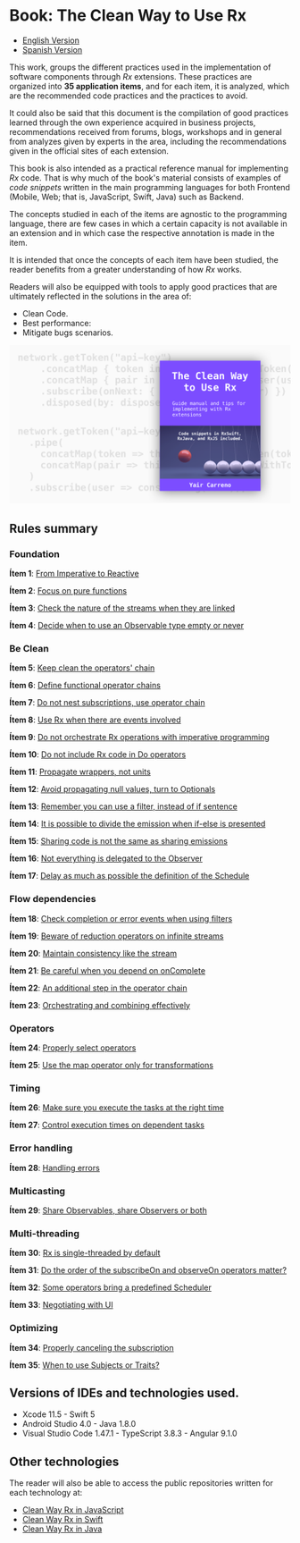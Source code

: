 # Book: The Clean Way to Use Rx

- [English Version](https://leanpub.com/the-clean-way-to-use-rx)
- [Spanish Version](https://leanpub.com/the-clean-way-to-use-rx-spanish)

This work, groups the different practices used in the implementation of software components through *Rx* extensions. These practices are organized into **35 application items**, and for each item, it is analyzed, which are the recommended code practices and the practices to avoid.

It could also be said that this document is the compilation of good practices learned through the own experience acquired in business projects, recommendations received from forums, blogs, workshops and in general from analyzes given by experts in the area, including the recommendations given in the official sites of each extension.

This book is also intended as a practical reference manual for implementing *Rx* code. That is why much of the book's material consists of examples of *code snippets* written in the main programming languages ​​for both Frontend (Mobile, Web; that is, JavaScript, Swift, Java) such as Backend.

The concepts studied in each of the items are agnostic to the programming language, there are few cases in which a certain capacity is not available in an extension and in which case the respective annotation is made in the item.

It is intended that once the concepts of each item have been studied, the reader benefits from a greater understanding of how *Rx* works.

Readers will also be equipped with tools to apply good practices that are ultimately reflected in the solutions in the area of:

- Clean Code.
- Best performance:
- Mitigate bugs scenarios.

![Book: The Clean Way to Use Rx](https://github.com/yaircarreno/Clean-Way-Rx-Java/blob/master/screenshot/the-clean-may-to-use-rx.png)

## Rules summary

### Foundation

**Ítem 1**: [From Imperative to Reactive](#item-1)

**Ítem 2**: [Focus on pure functions](#item-2)

**Ítem 3**: [Check the nature of the streams when they are linked](#item-3)

**Ítem 4**: [Decide when to use an Observable type empty or never](#item-4)

### Be Clean

**Ítem 5**: [Keep clean the operators' chain](#item-5)

**Ítem 6**: [Define functional operator chains](#item-6)

**Ítem 7**: [Do not nest subscriptions, use operator chain](#item-7)

**Ítem 8**: [Use Rx when there are events involved](#item-8)

**Ítem 9**: [Do not orchestrate Rx operations with imperative programming](#item-9)

**Ítem 10**: [Do not include Rx code in Do operators](#item-10)

**Ítem 11**: [Propagate wrappers, not units](#item-11)

**Ítem 12**: [Avoid propagating null values, turn to Optionals](#item-12)

**Ítem 13**: [Remember you can use a filter, instead of if sentence](#item-13)

**Ítem 14**: [It is possible to divide the emission when if-else is presented](#item-14)

**Ítem 15**: [Sharing code is not the same as sharing emissions](#item-15)

**Ítem 16**: [Not everything is delegated to the Observer](#item-16)

**Ítem 17**: [Delay as much as possible the definition of the Schedule](#item-17)

### Flow dependencies

**Ítem 18**: [Check completion or error events when using filters](#item-18)

**Ítem 19**: [Beware of reduction operators on infinite streams](#item-19)

**Ítem 20**: [Maintain consistency like the stream](#item-20)

**Ítem 21**: [Be careful when you depend on onComplete](#item-21)

**Ítem 22**: [An additional step in the operator chain](#item-22)

**Ítem 23**: [Orchestrating and combining effectively](#item-23)

### Operators

**Ítem 24**: [Properly select operators](#item-24)

**Ítem 25**: [Use the map operator only for transformations](#item-25)

### Timing

**Ítem 26**: [Make sure you execute the tasks at the right time](#item-26)

**Ítem 27**: [Control execution times on dependent tasks](#item-27)


### Error handling

**Ítem 28**: [Handling errors](#item-28)

### Multicasting

**Ítem 29**: [Share Observables, share Observers or both](#item-29)

### Multi-threading

**Ítem 30**: [Rx is single-threaded by default](#item-30)

**Ítem 31**: [Do the order of the subscribeOn and observeOn operators matter?](#item-31)

**Ítem 32**: [Some operators bring a predefined Scheduler](#item-32)

**Ítem 33**: [Negotiating with UI](#item-33)

### Optimizing

**Ítem 34**: [Properly canceling the subscription](#item-34)

**Ítem 35**: [When to use Subjects or Traits?](#item-35)

## Versions of IDEs and technologies used.

- Xcode 11.5 - Swift 5
- Android Studio 4.0 - Java 1.8.0
- Visual Studio Code 1.47.1 - TypeScript 3.8.3 - Angular 9.1.0

## Other technologies

The reader will also be able to access the public repositories written for each technology at:

- [Clean Way Rx in JavaScript](https://github.com/yaircarreno/Clean-Way-Rx-JavaScript)
- [Clean Way Rx in Swift](https://github.com/yaircarreno/Clean-Way-Rx-Swift)
- [Clean Way Rx in Java](https://github.com/yaircarreno/Clean-Way-Rx-Java)
